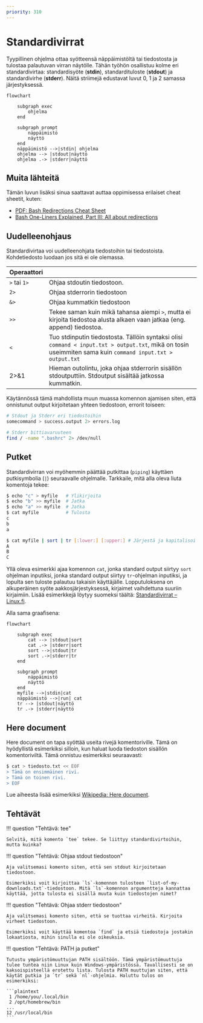```yaml
---
priority: 310
---
```


# Standardivirrat

Tyypillinen ohjelma ottaa syötteensä näppäimistöltä tai tiedostosta ja tulostaa palautuvan virran näytölle. Tähän työhön osallistuu kolme eri standardivirtaa:  standardisyöte (**stdin**), standardituloste (**stdout**) ja standardivirhe (**stderr**). Näitä striimejä edustavat luvut 0, 1 ja 2 samassa järjestyksessä.

```mermaid
flowchart

	subgraph exec
        ohjelma
	end
    
    subgraph prompt
        näppäimistö
        näyttö
	end
	näppäimistö -->|stdin| ohjelma
	ohjelma --> |stdout|näyttö
	ohjelma .-> |stderr|näyttö
```

## Muita lähteitä

Tämän luvun lisäksi sinua saattavat auttaa oppimisessa erilaiset cheat sheetit, kuten:

* [PDF: Bash Redirections Cheat Sheet](https://catonmat.net/ftp/bash-redirections-cheat-sheet.pdf)
* [Bash One-Liners Explained, Part III: All about redirections](https://catonmat.net/bash-one-liners-explained-part-three)

## Uudelleenohjaus

Standardivirtaa voi uudelleenohjata tiedostoihin tai tiedostoista. Kohdetiedosto luodaan jos sitä ei ole olemassa.

| Operaattori  |                                                                                                                                                            |
| ------------ | ---------------------------------------------------------------------------------------------------------------------------------------------------------- |
| `>` tai `1>` | Ohjaa stdoutin tiedostoon.                                                                                                                                 |
| `2>`         | Ohjaa stderrorin tiedostoon                                                                                                                                |
| `&>`         | Ohjaa kummatkin tiedostoon                                                                                                                                 |
| `>>`         | Tekee saman kuin mikä tahansa aiempi `>`, mutta ei kirjoita tiedostoa alusta alkaen vaan jatkaa (eng. append) tiedostoa.                                   |
| `<`          | Tuo stdinputin tiedostosta. Tällöin syntaksi olisi `command < input.txt > output.txt`, mikä on tosin useimmiten sama kuin `command input.txt > output.txt` |
| 2>&1         | Hieman outolintu, joka ohjaa stderrorin sisällön stdoutputtiin. Stdoutput sisältää jatkossa kummatkin.                                                     |

Käytännössä tämä mahdollista muun muassa komennon ajamisen siten, että onnistunut output kirjoitetaan yhteen tiedostoon, errorit toiseen:

```bash title="Bash"
# Stdout ja Stderr eri tiedostoihin
somecommand > success.output 2> errors.log

# Stderr bittiavaruuteen
find / -name ".bashrc" 2> /dev/null
```


## Putket

Standardivirran voi myöhemmin päättää putkittaa (`piping`) käyttäen putkisymbolia (`|`) seuraavalle ohjelmalle. Tarkkaile, mitä alla oleva liuta komentoja tekee:

```bash title="Bash"
$ echo "c" > myfile   # Ylikirjoita
$ echo "b" >> myfile  # Jatka
$ echo "a" >> myfile  # Jatka
$ cat myfile          # Tulosta
c
b
a

$ cat myfile | sort | tr [:lower:] [:upper:] # Järjestä ja kapitalisoi
A
B
C
```

Yllä oleva esimerkki ajaa komennon `cat`, jonka standard output siirtyy `sort` ohjelman inputiksi, jonka standard output siirtyy `tr`-ohjelman inputiksi, ja lopulta sen tuloste palautuu takaisin käyttäjälle. Lopputuloksena on alkuperäinen syöte aakkosjärjestyksessä, kirjaimet vaihdettuna suuriin kirjaimiin. Lisää esimerkkejä löytyy suomeksi täältä: [Standardivirrat – Linux.fi](https://www.linux.fi/wiki/Standardivirrat).

Alla sama graafisena:

```mermaid
flowchart

	subgraph exec
        cat --> |stdout|sort
        cat .-> |stderr|sort
        sort -->|stdout|tr
        sort .->|stderr|tr
	end
    
    subgraph prompt
        näppäimistö
        näyttö
	end
	myfile -->|stdin|cat
	näppäimistö -->|run| cat
	tr --> |stdout|näyttö
	tr .-> |stderr|näyttö
```

## Here document

Here document on tapa syöttää useita rivejä komentoriville. Tämä on hyödyllistä esimerkiksi silloin, kun haluat luoda tiedoston sisällön komentoriviltä. Tämä onnistuu esimerkiksi seuraavasti:

```bash title="Bash"
$ cat > tiedosto.txt << EOF
> Tämä on ensimmäinen rivi.
> Tämä on toinen rivi.
> EOF
```

Lue aiheesta lisää esimerkiksi [Wikipedia: Here document](https://en.wikipedia.org/wiki/Here_document).

## Tehtävät

!!! question "Tehtävä: tee"

    Selvitä, mitä komento `tee` tekee. Se liittyy standardivirtoihin, mutta kuinka?

!!! question "Tehtävä: Ohjaa stdout tiedostoon"

    Aja valitsemasi komento siten, että sen stdout kirjoitetaan tiedostoon. 
    
    Esimerkiksi voit kirjoittaa `ls`-komennon tulosteen `list-of-my-downloads.txt`-tiedostoon. Mitä `ls`-komennon argumentteja kannattaa käyttää, jotta tulosta ei sisällä muuta kuin tiedostojen nimet?

!!! question "Tehtävä: Ohjaa stderr tiedostoon"

    Aja valitsemasi komento siten, että se tuottaa virheitä. Kirjoita virheet tiedostoon.

    Esimerkiksi voit käyttää komentoa `find` ja etsiä tiedostoja jostakin lokaatiosta, mihin sinulla ei ole oikeuksia.

!!! question "Tehtävä: PATH ja putket"

    Tutustu ympäristömuuttujan PATH sisältöön. Tämä ympäristömuuttuja tulee tuntea niin Linux kuin Windows-ympäristössä. Tavallisesti se on kaksoispisteellä erotettu lista. Tulosta PATH muuttujan siten, että käytät putkia ja `tr` sekä `nl`-ohjelmia. Haluttu tulos on esimerkiksi:
    
    ```plaintext
     1 /home/you/.local/bin
     2 /opt/homebrew/bin
    ...
    12 /usr/local/bin
    ```